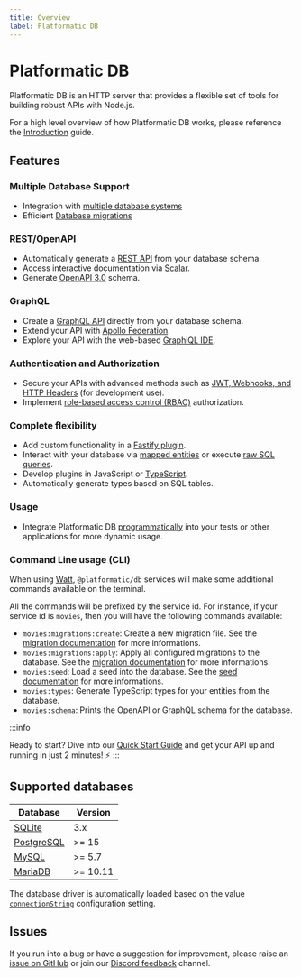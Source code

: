 ```yaml
---
title: Overview
label: Platformatic DB
---
```


# Platformatic DB

Platformatic DB is an HTTP server that provides a flexible set of tools for
building robust APIs with Node.js.

For a high level overview of how Platformatic DB works, please reference the
[Introduction](../../Overview.md) guide.

## Features

### Multiple Database Support

- Integration with [multiple database systems](#supported-databases)
- Efficient [Database migrations](./migrations.md)

### REST/OpenAPI

- Automatically generate a [REST API](../sql-openapi/overview.md) from your database schema.
- Access interactive documentation via [Scalar](https://docs.scalar.com/swagger-editor).
- Generate [OpenAPI 3.0](https://swagger.io/resources/open-api/) schema.

### GraphQL

- Create a [GraphQL API](../sql-graphql/overview.md) directly from your database schema.
- Extend your API with [Apollo Federation](https://www.apollographql.com/docs/federation/).
- Explore your API with the web-based [GraphiQL IDE](https://github.com/graphql/graphiql).

### Authentication and Authorization

- Secure your APIs with advanced methods such as [JWT, Webhooks, and HTTP Headers](../db/authorization/strategies.md) (for development use).
- Implement [role-based access control (RBAC)](../db/authorization/user-roles-metadata.md) authorization.

### Complete flexibility

- Add custom functionality in a [Fastify plugin](../db/plugin.md).
- Interact with your database via [mapped entities](../sql-mapper/entities/overview.md) or execute [raw SQL queries](../sql-mapper/overview.md).
- Develop plugins in JavaScript or [TypeScript](../platformatic/cli.md#compile).
- Automatically generate types based on SQL tables.

### Usage

- Integrate Platformatic DB [programmatically](../db/programmatic.md) into your tests or other applications for more dynamic usage.

### Command Line usage (CLI)

When using [Watt](../watt/overview.md), `@platformatic/db` services will make some additional commands available on the terminal.

All the commands will be prefixed by the service id. For instance, if your service id is `movies`, then you will have the following commands available:

- `movies:migrations:create`: Create a new migration file. See the [migration documentation](./migrations.md) for more informations.
- `movies:migrations:apply`: Apply all configured migrations to the database. See the [migration documentation](./migrations.md) for more informations.
- `movies:seed`: Load a seed into the database. See the [seed documentation](./seed.md) for more informations.
- `movies:types`: Generate TypeScript types for your entities from the database.
- `movies:schema`: Prints the OpenAPI or GraphQL schema for the database.

:::info

Ready to start? Dive into our [Quick Start Guide](../../getting-started/quick-start-guide.md) and get your API up and running in just 2 minutes! ⚡
:::

## Supported databases

| Database                                  | Version  |
| ----------------------------------------- | -------- |
| [SQLite](https://www.sqlite.org/)         | 3.x      |
| [PostgreSQL](https://www.postgresql.org/) | >= 15    |
| [MySQL](https://www.mysql.com/)           | >= 5.7   |
| [MariaDB](https://mariadb.org/)           | >= 10.11 |

The database driver is automatically loaded based on the value [`connectionString`](../db/configuration.md#db) configuration setting.

## Issues

If you run into a bug or have a suggestion for improvement, please raise an
[issue on GitHub](https://github.com/platformatic/platformatic/issues/new) or join our [Discord feedback](https://discord.gg/platformatic) channel.
